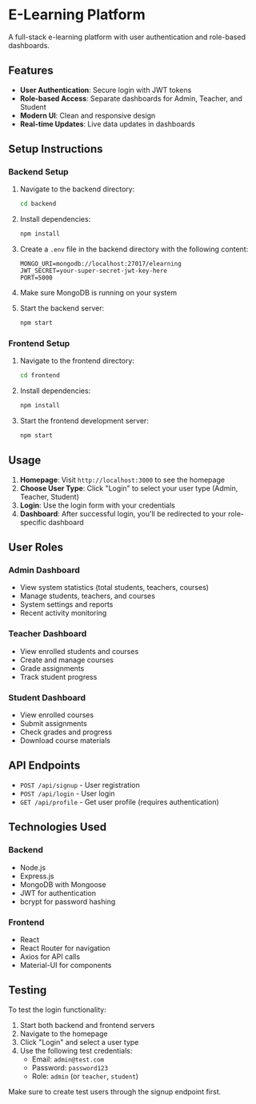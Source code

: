 # E-Learning Platform

A full-stack e-learning platform with user authentication and role-based dashboards.

## Features

- **User Authentication**: Secure login with JWT tokens
- **Role-based Access**: Separate dashboards for Admin, Teacher, and Student
- **Modern UI**: Clean and responsive design
- **Real-time Updates**: Live data updates in dashboards

## Setup Instructions

### Backend Setup

1. Navigate to the backend directory:
   ```bash
   cd backend
   ```

2. Install dependencies:
   ```bash
   npm install
   ```

3. Create a `.env` file in the backend directory with the following content:
   ```
   MONGO_URI=mongodb://localhost:27017/elearning
   JWT_SECRET=your-super-secret-jwt-key-here
   PORT=5000
   ```

4. Make sure MongoDB is running on your system

5. Start the backend server:
   ```bash
   npm start
   ```

### Frontend Setup

1. Navigate to the frontend directory:
   ```bash
   cd frontend
   ```

2. Install dependencies:
   ```bash
   npm install
   ```

3. Start the frontend development server:
   ```bash
   npm start
   ```

## Usage

1. **Homepage**: Visit `http://localhost:3000` to see the homepage
2. **Choose User Type**: Click "Login" to select your user type (Admin, Teacher, Student)
3. **Login**: Use the login form with your credentials
4. **Dashboard**: After successful login, you'll be redirected to your role-specific dashboard

## User Roles

### Admin Dashboard
- View system statistics (total students, teachers, courses)
- Manage students, teachers, and courses
- System settings and reports
- Recent activity monitoring

### Teacher Dashboard
- View enrolled students and courses
- Create and manage courses
- Grade assignments
- Track student progress

### Student Dashboard
- View enrolled courses
- Submit assignments
- Check grades and progress
- Download course materials

## API Endpoints

- `POST /api/signup` - User registration
- `POST /api/login` - User login
- `GET /api/profile` - Get user profile (requires authentication)

## Technologies Used

### Backend
- Node.js
- Express.js
- MongoDB with Mongoose
- JWT for authentication
- bcrypt for password hashing

### Frontend
- React
- React Router for navigation
- Axios for API calls
- Material-UI for components

## Testing

To test the login functionality:

1. Start both backend and frontend servers
2. Navigate to the homepage
3. Click "Login" and select a user type
4. Use the following test credentials:
   - Email: `admin@test.com`
   - Password: `password123`
   - Role: `admin` (or `teacher`, `student`)

Make sure to create test users through the signup endpoint first.
